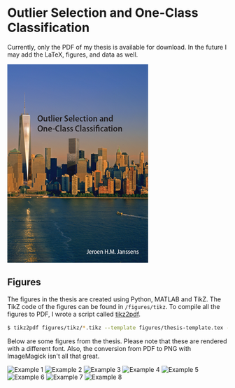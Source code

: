 Outlier Selection and One-Class Classification
==============================================

Currently, only the PDF of my thesis is available for download. In the future I may add the LaTeX, figures, and data as well.

![Thesis cover](cover.png)

Figures
-------

The figures in the thesis are created using Python, MATLAB and TikZ. The TikZ code of the figures can be found in `/figures/tikz`. To compile all the figures to PDF, I wrote a script called [tikz2pdf](https://github.com/jeroenjanssens/tikz2pdf).

```bash
$ tikz2pdf figures/tikz/*.tikz --template figures/thesis-template.tex --output figures/pdf/
```

Below are some figures from the thesis. Please note that these are rendered with a different font. Also, the conversion from PDF to PNG with ImageMagick isn't all that great.

![Example 1](figures/bg-banana-roc.png)
![Example 2](figures/bg-multiclass.png)
![Example 3](figures/eval-boxplot-preprocessing-pca.png)
![Example 4](figures/mlc-mapping-auc-overview.png)
![Example 5](figures/sos-densities.png)
![Example 6](figures/sos-graph-matlab-binding.png)
![Example 7](figures/sos-graphs-sample.png)
![Example 8](figures/sos-nemenyi.png)
